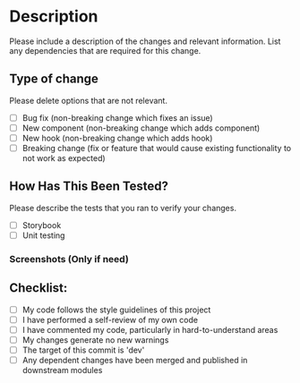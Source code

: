 # Description

Please include a description of the changes and relevant information. List any dependencies that are required for this change.

## Type of change

Please delete options that are not relevant.

- [ ] Bug fix (non-breaking change which fixes an issue)
- [ ] New component (non-breaking change which adds component)
- [ ] New hook (non-breaking change which adds hook)
- [ ] Breaking change (fix or feature that would cause existing functionality to not work as expected)

## How Has This Been Tested?

Please describe the tests that you ran to verify your changes.

- [ ] Storybook
- [ ] Unit testing

### Screenshots (Only if need)

## Checklist:

- [ ] My code follows the style guidelines of this project
- [ ] I have performed a self-review of my own code
- [ ] I have commented my code, particularly in hard-to-understand areas
- [ ] My changes generate no new warnings
- [ ] The target of this commit is 'dev'
- [ ] Any dependent changes have been merged and published in downstream modules
